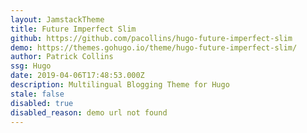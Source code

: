 ```yaml
---
layout: JamstackTheme
title: Future Imperfect Slim
github: https://github.com/pacollins/hugo-future-imperfect-slim
demo: https://themes.gohugo.io/theme/hugo-future-imperfect-slim/
author: Patrick Collins
ssg: Hugo
date: 2019-04-06T17:48:53.000Z
description: Multilingual Blogging Theme for Hugo
stale: false
disabled: true
disabled_reason: demo url not found
---
```

